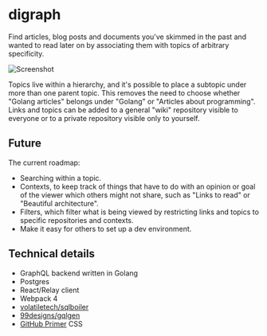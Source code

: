 # digraph
Find articles, blog posts and documents you've skimmed in the past and wanted to read later on by associating them with topics of arbitrary specificity.

![Screenshot](https://user-images.githubusercontent.com/760949/50575106-9fa1d100-0db3-11e9-9fa4-08659c83dde9.png)

Topics live within a hierarchy, and it's possible to place a subtopic under more than one parent topic. This removes the need to choose whether "Golang articles" belongs under "Golang" or "Articles about programming". Links and topics can be added to a general "wiki" repository visible to everyone or to a private repository visible only to yourself.

## Future

The current roadmap:
* Searching within a topic.
* Contexts, to keep track of things that have to do with an opinion or goal of the viewer which others might not share, such as "Links to read" or "Beautiful architecture".
* Filters, which filter what is being viewed by restricting links and topics to specific repositories and contexts.
* Make it easy for others to set up a dev environment.

## Technical details
* GraphQL backend written in Golang
* Postgres
* React/Relay client
* Webpack 4
* [volatiletech/sqlboiler](https://github.com/volatiletech/sqlboiler)
* [99designs/gqlgen](https://github.com/99designs/gqlgen)
* [GitHub Primer](https://styleguide.github.com/primer/) CSS
